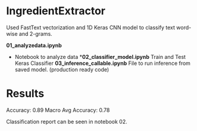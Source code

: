 # IngredientExtractor

Used FastText vectorization and 1D Keras CNN model to classify text word-wise and 2-grams.

**01_analyzedata.ipynb**
- Notebook to analyze data
***02_classifier_model.ipynb**
Train and Test Keras Classifier
**03_inference_callable.ipynb**
File to run inference from saved model. (production ready code)

# Results

Accuracy: 0.89
Macro Avg Accuracy:  0.78

Classification report can be seen in notebook 02.
